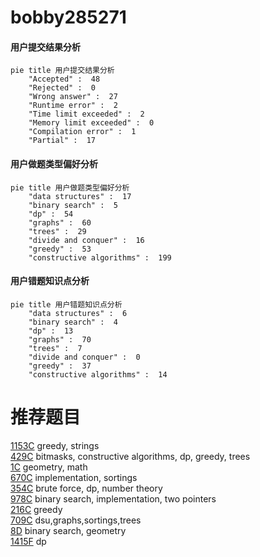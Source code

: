 # bobby285271

<!-- tabs:start -->



#### **用户提交结果分析**

```mermaid
pie title 用户提交结果分析
    "Accepted" :  48
    "Rejected" :  0
    "Wrong answer" :  27
    "Runtime error" :  2
    "Time limit exceeded" :  2
    "Memory limit exceeded" :  0
    "Compilation error" :  1
    "Partial" :  17
```

#### **用户做题类型偏好分析**

```mermaid
pie title 用户做题类型偏好分析
    "data structures" :  17
    "binary search" :  5
    "dp" :  54
    "graphs" :  60
    "trees" :  29
    "divide and conquer" :  16
    "greedy" :  53
    "constructive algorithms" :  199
```
#### **用户错题知识点分析**

```mermaid
pie title 用户错题知识点分析
    "data structures" :  6
    "binary search" :  4
    "dp" :  13
    "graphs" :  70
    "trees" :  7
    "divide and conquer" :  0
    "greedy" :  37
    "constructive algorithms" :  14
```



<!-- tabs:end -->
# 推荐题目
[1153C](https://codeforces.com/contest/1153/problem/C)		greedy,
                        strings		  
[429C](https://codeforces.com/contest/429/problem/C)		bitmasks,
                        constructive algorithms,
                        dp,
                        greedy,
                        trees		  
[1C](https://codeforces.com/contest/1/problem/C)		geometry,
                        math		  
[670C](https://codeforces.com/contest/670/problem/C)		implementation,
                        sortings		  
[354C](https://codeforces.com/contest/354/problem/C)		brute force,
                        dp,
                        number theory		  
[978C](https://codeforces.com/contest/978/problem/C)		binary search,
                        implementation,
                        two pointers		  
[216C](https://codeforces.com/contest/216/problem/C)		greedy		  
[709C](https://codeforces.com/contest/709/problem/C)		dsu,graphs,sortings,trees		  
[8D](https://codeforces.com/contest/8/problem/D)		binary search,
                        geometry		  
[1415F](https://codeforces.com/contest/1415/problem/F)		dp		  
